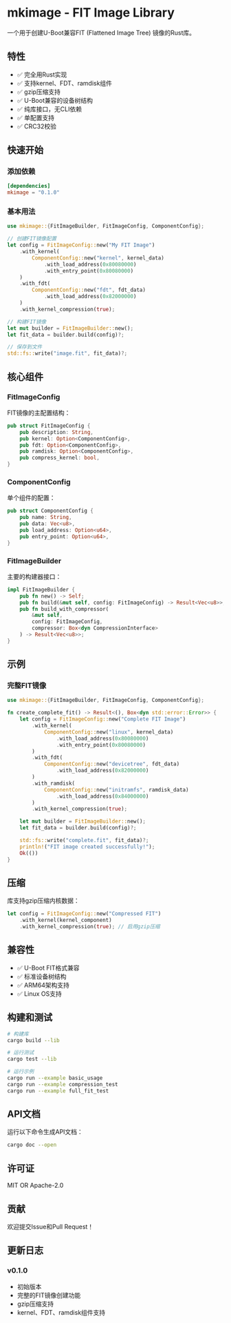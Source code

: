 # mkimage - FIT Image Library

一个用于创建U-Boot兼容FIT (Flattened Image Tree) 镜像的Rust库。

## 特性

- ✅ 完全用Rust实现
- ✅ 支持kernel、FDT、ramdisk组件
- ✅ gzip压缩支持
- ✅ U-Boot兼容的设备树结构
- ✅ 纯库接口，无CLI依赖
- ✅ 单配置支持
- ✅ CRC32校验

## 快速开始

### 添加依赖

```toml
[dependencies]
mkimage = "0.1.0"
```

### 基本用法

```rust
use mkimage::{FitImageBuilder, FitImageConfig, ComponentConfig};

// 创建FIT镜像配置
let config = FitImageConfig::new("My FIT Image")
    .with_kernel(
        ComponentConfig::new("kernel", kernel_data)
            .with_load_address(0x80080000)
            .with_entry_point(0x80080000)
    )
    .with_fdt(
        ComponentConfig::new("fdt", fdt_data)
            .with_load_address(0x82000000)
    )
    .with_kernel_compression(true);

// 构建FIT镜像
let mut builder = FitImageBuilder::new();
let fit_data = builder.build(config)?;

// 保存到文件
std::fs::write("image.fit", fit_data)?;
```

## 核心组件

### FitImageConfig

FIT镜像的主配置结构：

```rust
pub struct FitImageConfig {
    pub description: String,
    pub kernel: Option<ComponentConfig>,
    pub fdt: Option<ComponentConfig>,
    pub ramdisk: Option<ComponentConfig>,
    pub compress_kernel: bool,
}
```

### ComponentConfig

单个组件的配置：

```rust
pub struct ComponentConfig {
    pub name: String,
    pub data: Vec<u8>,
    pub load_address: Option<u64>,
    pub entry_point: Option<u64>,
}
```

### FitImageBuilder

主要的构建器接口：

```rust
impl FitImageBuilder {
    pub fn new() -> Self;
    pub fn build(&mut self, config: FitImageConfig) -> Result<Vec<u8>>;
    pub fn build_with_compressor(
        &mut self,
        config: FitImageConfig,
        compressor: Box<dyn CompressionInterface>
    ) -> Result<Vec<u8>>;
}
```

## 示例

### 完整FIT镜像

```rust
use mkimage::{FitImageBuilder, FitImageConfig, ComponentConfig};

fn create_complete_fit() -> Result<(), Box<dyn std::error::Error>> {
    let config = FitImageConfig::new("Complete FIT Image")
        .with_kernel(
            ComponentConfig::new("linux", kernel_data)
                .with_load_address(0x80080000)
                .with_entry_point(0x80080000)
        )
        .with_fdt(
            ComponentConfig::new("devicetree", fdt_data)
                .with_load_address(0x82000000)
        )
        .with_ramdisk(
            ComponentConfig::new("initramfs", ramdisk_data)
                .with_load_address(0x84000000)
        )
        .with_kernel_compression(true);

    let mut builder = FitImageBuilder::new();
    let fit_data = builder.build(config)?;

    std::fs::write("complete.fit", fit_data)?;
    println!("FIT image created successfully!");
    Ok(())
}
```

## 压缩

库支持gzip压缩内核数据：

```rust
let config = FitImageConfig::new("Compressed FIT")
    .with_kernel(kernel_component)
    .with_kernel_compression(true); // 启用gzip压缩
```

## 兼容性

- ✅ U-Boot FIT格式兼容
- ✅ 标准设备树结构
- ✅ ARM64架构支持
- ✅ Linux OS支持

## 构建和测试

```bash
# 构建库
cargo build --lib

# 运行测试
cargo test --lib

# 运行示例
cargo run --example basic_usage
cargo run --example compression_test
cargo run --example full_fit_test
```

## API文档

运行以下命令生成API文档：

```bash
cargo doc --open
```

## 许可证

MIT OR Apache-2.0

## 贡献

欢迎提交Issue和Pull Request！

## 更新日志

### v0.1.0
- 初始版本
- 完整的FIT镜像创建功能
- gzip压缩支持
- kernel、FDT、ramdisk组件支持